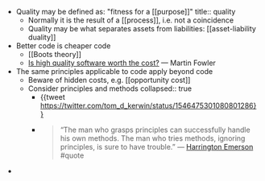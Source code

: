- Quality may be defined as: "fitness for a [[purpose]]"
  title:: quality
	- Normally it is the result of a [[process]], i.e. not a coincidence
	- Quality may be what separates assets from liabilities: [[asset-liability duality]]
- Better code is cheaper code
	- [[Boots theory]]
	- [Is high quality software worth the cost?](https://martinfowler.com/articles/is-quality-worth-cost.html) — Martin Fowler
- The same principles applicable to code apply beyond code
	- Beware of hidden costs, e.g. [[opportunity cost]]
	- Consider principles and methods
	  collapsed:: true
		- {{tweet https://twitter.com/tom_d_kerwin/status/1546475301080801286}}
		- > “The man who grasps principles can successfully handle his own methods. The man who tries methods, ignoring principles, is sure to have trouble.” — [Harrington Emerson](https://quoteinvestigator.com/2015/07/17/methods/) #quote
-